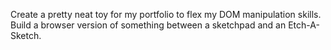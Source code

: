 Create a pretty neat toy for my portfolio to flex my DOM manipulation skills. Build a browser version of something between a sketchpad and an Etch-A-Sketch.